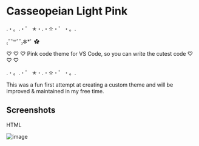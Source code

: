 # Casseopeian Light Pink

.・。.・゜ ✭・.・✫・゜・。.

₍˶ˆ꒳ˆ˶₎✼\*ﾟ ✿

♡ ♡ ♡ Pink code theme for VS Code, so you can write the cutest code ♡ ♡ ♡

.・。.・゜ ✭・.・✫・゜・。.

This was a fun first attempt at creating a custom theme and will be improved & maintained in my free time.

## Screenshots

HTML 

![image](https://user-images.githubusercontent.com/48141726/120277832-90742580-c282-11eb-909c-a9d363a28730.png)
